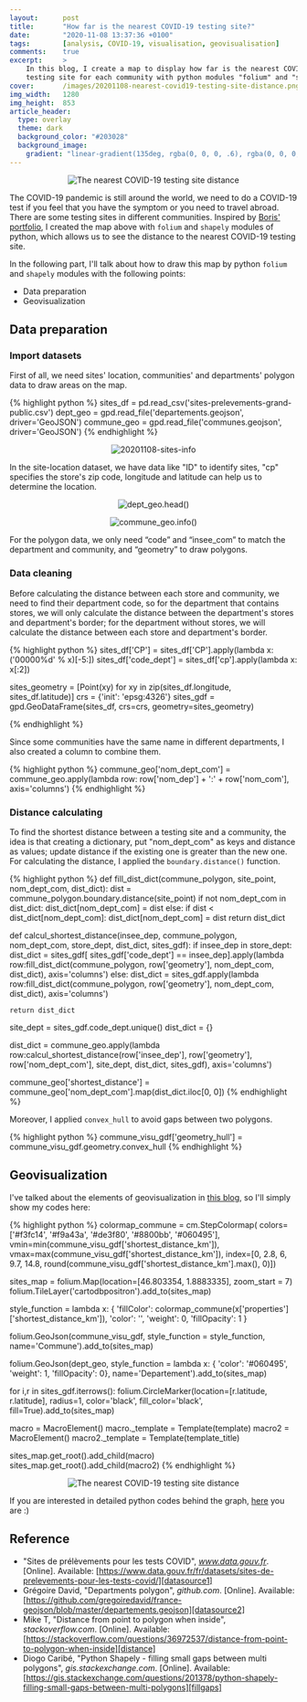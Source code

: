 ```yaml
---
layout:      post
title:       "How far is the nearest COVID-19 testing site?"
date:        "2020-11-08 13:37:36 +0100"
tags:        [analysis, COVID-19, visualisation, geovisualisation]
comments:    true
excerpt:     >
    In this blog, I create a map to display how far is the nearest COVID-19
    testing site for each community with python modules "folium" and "shapely".
cover:       /images/20201108-nearest-covid19-testing-site-distance.png
img_width:   1280
img_height:  853
article_header:
  type: overlay
  theme: dark
  background_color: "#203028"
  background_image:
    gradient: "linear-gradient(135deg, rgba(0, 0, 0, .6), rgba(0, 0, 0, .4))"
---
```


<p align="center">
  <img alt="The nearest COVID-19 testing site distance"
  src="{{ site.baseurl }}/images/20201108-nearest-covid19-testing-site-distance.png"/>
</p>

The COVID-19 pandemic is still around the world, we need to do a COVID-19 test
if you feel that you have the symptom or you need to travel abroad. There are
some testing sites in different communities. Inspired by [Boris' portfolio][Boris],
I created the map above with `folium` and `shapely` modules of python, which
allows us to see the distance to the nearest COVID-19 testing site.

In the following part, I'll talk about how to draw this map by python `folium`
and `shapely` modules with the following points:
- Data preparation
- Geovisualization

## Data preparation
### Import datasets
First of all, we need sites' location, communities' and departments' polygon
data to draw areas on the map.

{% highlight python %}
sites_df = pd.read_csv('sites-prelevements-grand-public.csv')
dept_geo = gpd.read_file('departements.geojson', driver='GeoJSON')
commune_geo = gpd.read_file('communes.geojson', driver='GeoJSON')
{% endhighlight %}

<p align="center">
  <img alt="20201108-sites-info"
  src="{{ site.baseurl }}/images/20201108-sites-info.png"/>
</p>

In the site-location dataset, we have data like "ID" to identify sites, "cp"
specifies the store's zip code, longitude and latitude can help us to
determine the location.

<p align="center">
  <img alt="dept_geo.head()"
  src="{{ site.baseurl }}/images/20201108-deptgeo-df.png"/>
</p>

<p align="center">
  <img alt="commune_geo.info()"
  src="{{ site.baseurl }}/images/20201108-commune-geo-info.png"/>
</p>

For the polygon data, we only need “code” and “insee_com” to match the
department and community, and “geometry” to draw polygons.

### Data cleaning
Before calculating the distance between each store and community, we need to
find their department code, so for the department that contains stores, we will
only calculate the distance between the department's stores and department's
border; for the department without stores, we will calculate the distance
between each store and department's border.

{% highlight python %}
sites_df['CP'] = sites_df['CP'].apply(lambda x: ('00000%d' % x)[-5:])
sites_df['code_dept'] = sites_df['cp'].apply(lambda x: x[:2])

sites_geometry = [Point(xy) for xy in zip(sites_df.longitude, sites_df.latitude)]
crs = {'init': 'epsg:4326'}
sites_gdf = gpd.GeoDataFrame(sites_df, crs=crs, geometry=sites_geometry)

{% endhighlight %}

Since some communities have the same name in different departments, I also
created a column to combine them.

{% highlight python %}
commune_geo['nom_dept_com'] = commune_geo.apply(lambda row: row['nom_dep'] + ':' + row['nom_com'],
                                                axis='columns')
{% endhighlight %}

### Distance calculating
To find the shortest distance between a testing site and a community, the idea
is that creating a dictionary, put "nom_dept_com" as keys and distance as
values; update distance if the existing one is greater than the new one. For
calculating the distance, I applied the `boundary.distance()` function.

{% highlight python %}
def fill_dist_dict(commune_polygon, site_point, nom_dept_com, dist_dict):
    dist = commune_polygon.boundary.distance(site_point)
    if not nom_dept_com in dist_dict:
        dist_dict[nom_dept_com] = dist
    else:
        if dist < dist_dict[nom_dept_com]:
            dist_dict[nom_dept_com] = dist
    return dist_dict


def calcul_shortest_distance(insee_dep, commune_polygon, nom_dept_com, store_dept, dist_dict, sites_gdf):
    if insee_dep in store_dept:
        dist_dict = sites_gdf[
            sites_gdf['code_dept'] == insee_dep].apply(lambda row:fill_dist_dict(commune_polygon,
                                                                                 row['geometry'],
                                                                                 nom_dept_com,
                                                                                 dist_dict),
                                                       axis='columns')
    else:
        dist_dict = sites_gdf.apply(lambda row:fill_dist_dict(commune_polygon,
                                                              row['geometry'],
                                                              nom_dept_com,
                                                              dist_dict),
                                    axis='columns')

    return dist_dict

site_dept = sites_gdf.code_dept.unique()
dist_dict = {}

dist_dict = commune_geo.apply(lambda row:calcul_shortest_distance(row['insee_dep'],
                                                                  row['geometry'],
                                                                  row['nom_dept_com'],
                                                                  site_dept,
                                                                  dist_dict,
                                                                  sites_gdf),
                              axis='columns')

commune_geo['shortest_distance'] = commune_geo['nom_dept_com'].map(dist_dict.iloc[0, 0])
{% endhighlight %}

Moreover, I applied `convex_hull` to avoid gaps between two polygons.

{% highlight python %}
commune_visu_gdf['geometry_hull'] = commune_visu_gdf.geometry.convex_hull
{% endhighlight %}

## Geovisualization
I've talked about the elements of geovisualization in [this blog][geo-elements],
so I'll simply show my codes here:

{% highlight python %}
colormap_commune = cm.StepColormap(
    colors=['#f3fc14', '#f9a43a', '#de3f80',
            '#8800bb', '#060495'],
    vmin=min(commune_visu_gdf['shortest_distance_km']),
    vmax=max(commune_visu_gdf['shortest_distance_km']),
    index=[0, 2.8, 6, 9.7, 14.8,
           round(commune_visu_gdf['shortest_distance_km'].max(), 0)])

sites_map = folium.Map(location=[46.803354, 1.8883335], zoom_start = 7)
folium.TileLayer('cartodbpositron').add_to(sites_map)

style_function = lambda x: {
    'fillColor': colormap_commune(x['properties']['shortest_distance_km']),
    'color': '',
    'weight': 0,
    'fillOpacity': 1
}

folium.GeoJson(commune_visu_gdf,
               style_function = style_function,
               name='Commune').add_to(sites_map)

folium.GeoJson(dept_geo,
               style_function = lambda x: {
                   'color': '#060495',
                   'weight': 1,
                   'fillOpacity': 0},
               name='Departement').add_to(sites_map)

for i,r in sites_gdf.iterrows():
    folium.CircleMarker(location=[r.latitude, r.latitude],
                        radius=1, 
                        color='black',
                        fill_color='black',
                        fill=True).add_to(sites_map)

macro = MacroElement()
macro._template = Template(template)
macro2 = MacroElement()
macro2._template = Template(template_title)

sites_map.get_root().add_child(macro)
sites_map.get_root().add_child(macro2)
{% endhighlight %}

<p align="center">
  <img alt="The nearest COVID-19 testing site distance"
  src="{{ site.baseurl }}/images/20201108-nearest-covid19-testing-site-distance.png"/>
</p>

If you are interested in detailed python codes behind the graph, [here][notebook]
you are :)

## Reference
- "Sites de prélèvements pour les tests COVID", _www.data.gouv.fr_. [Online]. Available: [https://www.data.gouv.fr/fr/datasets/sites-de-prelevements-pour-les-tests-covid/][datasource1]
- Grégoire David, "Departments polygon", _github.com_. [Online]. Available: [https://github.com/gregoiredavid/france-geojson/blob/master/departements.geojson][datasource2]
- Mike T, "Distance from point to polygon when inside", _stackoverflow.com_. [Online]. Available: [https://stackoverflow.com/questions/36972537/distance-from-point-to-polygon-when-inside][distance]
- Diogo Caribé, "Python Shapely - filling small gaps between multi polygons", _gis.stackexchange.com_. [Online]. Available: [https://gis.stackexchange.com/questions/201378/python-shapely-filling-small-gaps-between-multi-polygons][fillgaps]

[Boris]: https://www.sites.univ-rennes2.fr/mastersigat/B_Mericskay/FranceCommune.html
[datasource1]: https://www.data.gouv.fr/fr/datasets/sites-de-prelevements-pour-les-tests-covid/
[datasource2]: https://github.com/gregoiredavid/france-geojson/blob/master/departements.geojson
[distance]: https://stackoverflow.com/questions/36972537/distance-from-point-to-polygon-when-inside
[fillgaps]: https://gis.stackexchange.com/questions/201378/python-shapely-filling-small-gaps-between-multi-polygons
[geo-elements]: https://jingwen-z.github.io/how-to-draw-a-map-with-folium-module-in-python/
[notebook]: https://github.com/jingwen-z/python-playground/blob/master/analysis/COVID-19%20testing%20sites/covid19_testing_sites.ipynb
